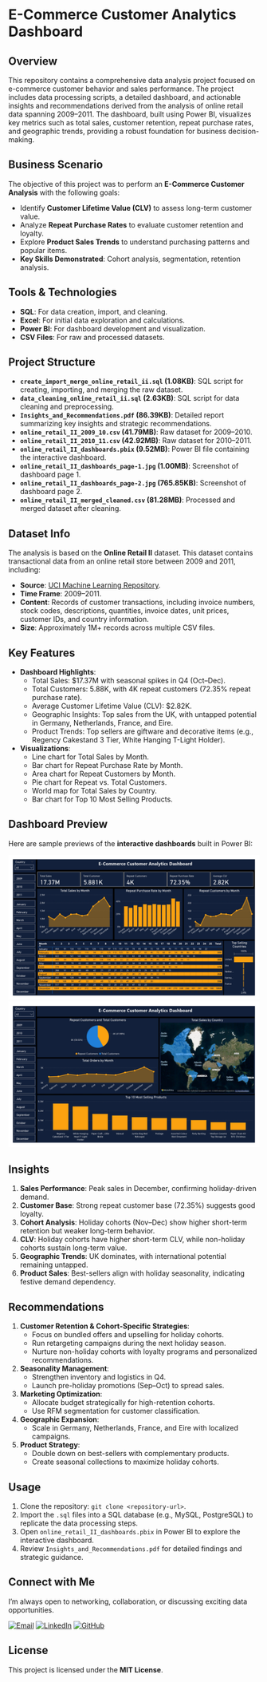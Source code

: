 # E-Commerce Customer Analytics Dashboard

## Overview
This repository contains a comprehensive data analysis project focused on e-commerce customer behavior and sales performance. The project includes data processing scripts, a detailed dashboard, and actionable insights and recommendations derived from the analysis of online retail data spanning 2009–2011. The dashboard, built using Power BI, visualizes key metrics such as total sales, customer retention, repeat purchase rates, and geographic trends, providing a robust foundation for business decision-making.

## Business Scenario
The objective of this project was to perform an **E-Commerce Customer Analysis** with the following goals:
- Identify **Customer Lifetime Value (CLV)** to assess long-term customer value.
- Analyze **Repeat Purchase Rates** to evaluate customer retention and loyalty.
- Explore **Product Sales Trends** to understand purchasing patterns and popular items.
- **Key Skills Demonstrated**: Cohort analysis, segmentation, retention analysis.

## Tools & Technologies
- **SQL**: For data creation, import, and cleaning.
- **Excel**: For initial data exploration and calculations.
- **Power BI**: For dashboard development and visualization.
- **CSV Files**: For raw and processed datasets.

## Project Structure
- **`create_import_merge_online_retail_ii.sql` (1.08KB)**: SQL script for creating, importing, and merging the raw dataset.
- **`data_cleaning_online_retail_ii.sql` (2.63KB)**: SQL script for data cleaning and preprocessing.
- **`Insights_and_Recommendations.pdf` (86.39KB)**: Detailed report summarizing key insights and strategic recommendations.
- **`online_retail_II_2009_10.csv` (41.79MB)**: Raw dataset for 2009–2010.
- **`online_retail_II_2010_11.csv` (42.92MB)**: Raw dataset for 2010–2011.
- **`online_retail_II_dashboards.pbix` (9.52MB)**: Power BI file containing the interactive dashboard.
- **`online_retail_II_dashboards_page-1.jpg` (1.00MB)**: Screenshot of dashboard page 1.
- **`online_retail_II_dashboards_page-2.jpg` (765.85KB)**: Screenshot of dashboard page 2.
- **`online_retail_II_merged_cleaned.csv` (81.28MB)**: Processed and merged dataset after cleaning.

## Dataset Info
The analysis is based on the **Online Retail II** dataset. This dataset contains transactional data from an online retail store between 2009 and 2011, including:
- **Source**: [UCI Machine Learning Repository](https://archive.ics.uci.edu/dataset/502/online+retail+ii).
- **Time Frame**: 2009–2011.
- **Content**: Records of customer transactions, including invoice numbers, stock codes, descriptions, quantities, invoice dates, unit prices, customer IDs, and country information.
- **Size**: Approximately 1M+ records across multiple CSV files.

## Key Features
- **Dashboard Highlights**:
  - Total Sales: $17.37M with seasonal spikes in Q4 (Oct–Dec).
  - Total Customers: 5.88K, with 4K repeat customers (72.35% repeat purchase rate).
  - Average Customer Lifetime Value (CLV): $2.82K.
  - Geographic Insights: Top sales from the UK, with untapped potential in Germany, Netherlands, France, and Eire.
  - Product Trends: Top sellers are giftware and decorative items (e.g., Regency Cakestand 3 Tier, White Hanging T-Light Holder).
- **Visualizations**:
  - Line chart for Total Sales by Month.
  - Bar chart for Repeat Purchase Rate by Month.
  - Area chart for Repeat Customers by Month.
  - Pie chart for Repeat vs. Total Customers.
  - World map for Total Sales by Country.
  - Bar chart for Top 10 Most Selling Products.

## Dashboard Preview  
Here are sample previews of the **interactive dashboards** built in Power BI:  

![Dashboard Page 1](dashboards/image/online_retail_II_dashboards_page-1.jpg)  
![Dashboard Page 2](dashboards/image/online_retail_II_dashboards_page-2.jpg)

## Insights
1. **Sales Performance**: Peak sales in December, confirming holiday-driven demand.
2. **Customer Base**: Strong repeat customer base (72.35%) suggests good loyalty.
3. **Cohort Analysis**: Holiday cohorts (Nov–Dec) show higher short-term retention but weaker long-term behavior.
4. **CLV**: Holiday cohorts have higher short-term CLV, while non-holiday cohorts sustain long-term value.
5. **Geographic Trends**: UK dominates, with international potential remaining untapped.
6. **Product Sales**: Best-sellers align with holiday seasonality, indicating festive demand dependency.

## Recommendations
1. **Customer Retention & Cohort-Specific Strategies**:
   - Focus on bundled offers and upselling for holiday cohorts.
   - Run retargeting campaigns during the next holiday season.
   - Nurture non-holiday cohorts with loyalty programs and personalized recommendations.
2. **Seasonality Management**:
   - Strengthen inventory and logistics in Q4.
   - Launch pre-holiday promotions (Sep–Oct) to spread sales.
3. **Marketing Optimization**:
   - Allocate budget strategically for high-retention cohorts.
   - Use RFM segmentation for customer classification.
4. **Geographic Expansion**:
   - Scale in Germany, Netherlands, France, and Eire with localized campaigns.
5. **Product Strategy**:
   - Double down on best-sellers with complementary products.
   - Create seasonal collections to maximize holiday cohorts.

## Usage
1. Clone the repository: `git clone <repository-url>`.
2. Import the `.sql` files into a SQL database (e.g., MySQL, PostgreSQL) to replicate the data processing steps.
3. Open `online_retail_II_dashboards.pbix` in Power BI to explore the interactive dashboard.
4. Review `Insights_and_Recommendations.pdf` for detailed findings and strategic guidance.

## Connect with Me  
I’m always open to networking, collaboration, or discussing exciting data opportunities.  

[![Email](https://img.shields.io/badge/Email-Jamil.ad611@gmail.com-D14836?style=flat&logo=gmail&logoColor=white)](mailto:Jamil.ad611@gmail.com)
[![LinkedIn](https://img.shields.io/badge/LinkedIn-Jamil611-0A66C2?style=flat&logo=linkedin&logoColor=white)](https://www.linkedin.com/in/jamil611)
[![GitHub](https://img.shields.io/badge/GitHub-Jamil611-100000?style=flat&logo=github&logoColor=white)](https://github.com/Jamil611)

## License  
This project is licensed under the **MIT License**.